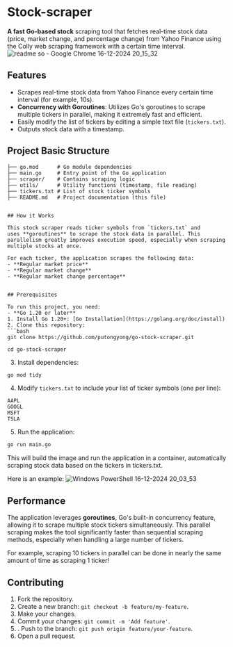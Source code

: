 ﻿# Stock-scraper
 **A fast Go-based stock** scraping tool that fetches real-time stock data (price, market change, and percentage change) from Yahoo Finance using the Colly web scraping framework with a certain time interval.
 ![readme so - Google Chrome 16-12-2024 20_15_32](https://github.com/user-attachments/assets/c4f33018-58cf-4930-815f-76b5c1f2baa2)
 
 ## Features 
- Scrapes real-time stock data from Yahoo Finance every certain time interval (for example, 10s). 
- **Concurrency with Goroutines**: Utilizes Go's
goroutines to scrape multiple tickers in parallel, making it extremely fast and efficient. 
- Easily modify the list of tickers by editing a simple text file (`tickers.txt`). 
- Outputs stock data with a timestamp. 

## Project Basic Structure 
``` 
├── go.mod      # Go module dependencies 
├── main.go     # Entry point of the Go application 
├── scraper/    # Contains scraping logic 
├── utils/      # Utility functions (timestamp, file reading) 
├── tickers.txt # List of stock ticker symbols 
├── README.md   # Project documentation (this file) 


## How it Works 

This stock scraper reads ticker symbols from `tickers.txt` and
uses **goroutines** to scrape the stock data in parallel. This parallelism greatly improves execution speed, especially when scraping multiple stocks at once. 

For each ticker, the application scrapes the following data: 
- **Regular market price** 
- **Regular market change** 
- **Regular market change percentage**
  

## Prerequisites 

To run this project, you need: 
- **Go 1.20 or later**
1. Install Go 1.20+: [Go Installation](https://golang.org/doc/install) 
2. Clone this repository: 
```bash 
git clone https://github.com/putongyong/go-stock-scraper.git
 
cd go-stock-scraper 
``` 
3. Install dependencies:
```bash 
go mod tidy 
``` 
4. Modify `tickers.txt` to include your list of ticker symbols (one per line): 
```
AAPL 
GOOGL 
MSFT 
TSLA 
``` 
5. Run the application: 
```bash 
go run main.go 
```

This will build the image and run the application in a container, automatically scraping stock data based on the tickers in tickers.txt.

Here is an example: 
![Windows PowerShell 16-12-2024 20_03_53](https://github.com/user-attachments/assets/f7dfd138-3990-412d-b326-9d5a46bfaf56)

## Performance 
The application leverages **goroutines**, Go's built-in
concurrency feature, allowing it to scrape multiple stock tickers simultaneously. This parallel scraping makes the tool significantly faster than sequential scraping methods, especially when handling a large number of tickers. 

For example, scraping 10 tickers in parallel can be done in nearly the same amount of time as scraping 1 ticker!

## Contributing 
1. Fork the repository. 
2. Create a new branch: `git checkout -b feature/my-feature`. 
3. Make your changes. 
4. Commit your changes: `git commit -m 'Add feature'`.
5.  . Push to the branch: `git push origin feature/your-feature`.
6. Open a pull request. 


